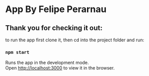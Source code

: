 
# App By Felipe Perarnau

## Thank you for checking it out:

to run the app first clone it,
then cd into the project folder and run: 

### `npm start`

Runs the app in the development mode.\
Open [http://localhost:3000](http://localhost:3000) to view it in the browser.

